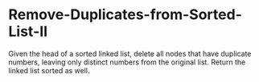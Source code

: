 # Remove-Duplicates-from-Sorted-List-II
Given the head of a sorted linked list, delete all nodes that have duplicate numbers, leaving only distinct numbers from the original list. Return the linked list sorted as well.
